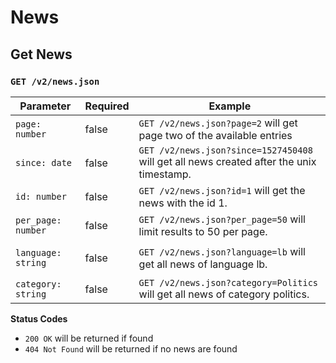 News
=====

Get News
--------

### `GET /v2/news.json`

| Parameter                       | Required | Example                                                                                                                                           |
| ------------------------------- | -------- | ------------------------------------------------------------------------------------------------------------------------------------------------- |
| `page: number`                  | false    | `GET /v2/news.json?page=2`  will get page two of the available entries                                                                         |
| `since: date`                   | false    | `GET /v2/news.json?since=1527450408` will get all news created after the unix timestamp.                               |
| `id: number`                | false    | `GET /v2/news.json?id=1`  will get the news with the id 1.                                                                   |                                                                               |
| `per_page: number`              | false    | `GET /v2/news.json?per_page=50`  will limit results to 50 per page.    
                              |                                                                               |
| `language: string`              | false    | `GET /v2/news.json?language=lb`  will get all news of language lb.
                              |                                                                               |
| `category: string`              | false    | `GET /v2/news.json?category=Politics`  will get all news of category politics. 

**Status Codes**

- `200 OK` will be returned if found
- `404 Not Found` will be returned if no news are found
